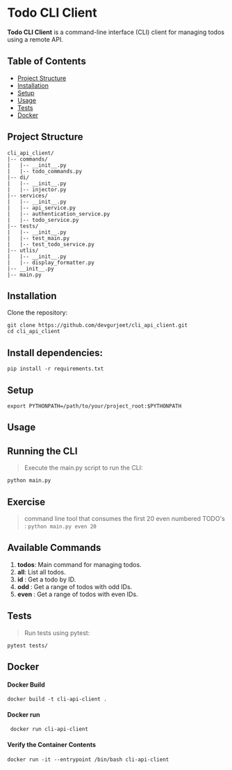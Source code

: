 # Todo CLI Client

**Todo CLI Client** is a command-line interface (CLI) client for managing todos using a remote API.

## Table of Contents
- [Project Structure](#project-structure)
- [Installation](#installation)
- [Setup](#setup)
- [Usage](#usage)
- [Tests](#tests)
- [Docker](#docker)

## Project Structure

```plaintext
cli_api_client/
|-- commands/
|   |-- __init__.py
|   |-- todo_commands.py
|-- di/
|   |-- __init__.py
|   |-- injector.py
|-- services/
|   |-- __init__.py
|   |-- api_service.py
|   |-- authentication_service.py
|   |-- todo_service.py
|-- tests/
|   |-- __init__.py
|   |-- test_main.py
|   |-- test_todo_service.py
|-- utlis/
|   |-- __init__.py
|   |-- display_formatter.py
|-- __init__.py
|-- main.py

```

## Installation

Clone the repository:

   ```
   git clone https://github.com/devgurjeet/cli_api_client.git
   cd cli_api_client
   ```
  
## Install dependencies:

```pip install -r requirements.txt```

## Setup

```export PYTHONPATH=/path/to/your/project_root:$PYTHONPATH```

## Usage

## Running the CLI
> Execute the main.py script to run the CLI:

```
python main.py
```
## Exercise
> command line tool that consumes the first 20 even numbered TODO's :
> ```python main.py even 20```


## Available Commands

1. **todos**: Main command for managing todos.
2. **all**: List all todos.
3. **id <id>**: Get a todo by ID.
4. **odd <count>**: Get a range of todos with odd IDs.
5. **even <count>**: Get a range of todos with even IDs.

## Tests
> Run tests using pytest:

```pytest tests/```

## Docker

#### Docker Build 
```docker build -t cli-api-client .``` 

#### Docker run
``` docker run cli-api-client```

#### Verify the Container Contents
```docker run -it --entrypoint /bin/bash cli-api-client```
